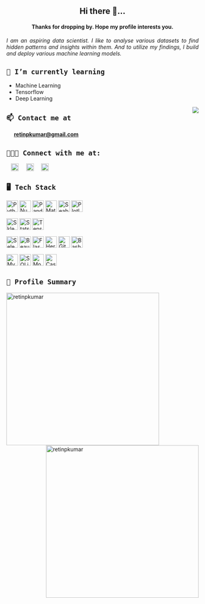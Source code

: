 <h2 align="center">Hi there 👋...</h2> <h4 align="center"> Thanks for dropping by. Hope my profile interests you.</h4>

<i><p align="justify">I am an aspiring data scientist. I like to analyse various datasets to find hidden patterns and insights within them. And to utilize my findings, I build and deploy various machine learning models.</p></i>

## ```🌱 I’m currently learning``` 
  - Machine Learning
  - Tensorflow
  - Deep Learning

<img align="right" src="https://media.giphy.com/media/FoVzfcqCDSb7zCynOp/giphy.gif"></img>

## ```📫 Contact me at``` 
&nbsp;&nbsp;&nbsp;&nbsp; **retinpkumar@gmail.com**

## ```🧑‍🤝‍🧑 Connect with me at:``` 
&nbsp;&nbsp;&nbsp;<a href="https://twitter.com/retinpkumar" target="blank"><img align="center" src="https://raw.githubusercontent.com/rahuldkjain/github-profile-readme-generator/master/src/images/icons/Social/twitter.svg" alt="retinpkumar" height="20" width="20" /></a> &nbsp;&nbsp;&nbsp; <a href="https://linkedin.com/in/retinpkumar" target="blank"><img align="center" src="https://raw.githubusercontent.com/rahuldkjain/github-profile-readme-generator/master/src/images/icons/Social/linked-in-alt.svg" alt="retinpkumar" height="20" width="20" /></a> &nbsp;&nbsp;&nbsp; <a href="https://kaggle.com/retinpkumar" target="blank"><img align="center" src="https://raw.githubusercontent.com/rahuldkjain/github-profile-readme-generator/master/src/images/icons/Social/kaggle.svg" alt="retinpkumar" height="20" width="20" /></a>

## ```🖥️ Tech Stack```

<img src="https://www.python.org/static/opengraph-icon-200x200.png" width="30" height="30" alt="Python"></img>
<img src="https://user-images.githubusercontent.com/67586773/105040771-43887300-5a88-11eb-9f01-bee100b9ef22.png" width="30" height="30" alt="Numpy"></img>
<img src="https://encrypted-tbn0.gstatic.com/images?q=tbn:ANd9GcShPWgQP0ECHWz1mHzRjmWW0noU63ZMG-qjIq46yP3ODyQSuX4EuM2NFy7w3H0VFS0OIf0&usqp=CAU" width="30" height="30" alt="Pandas"></img>
<img src="https://static.javatpoint.com/tutorial/matplotlib/images/matplotlib-tutorial.png" width="30" height="30" alt="Matplotlib"></img>
<img src="https://files.ai-pool.com/a/21155149cb560f48f085a21264277c3c.png" width="30" height="30" alt="Seaborn"></img>
<img src="https://cdn-images-1.medium.com/max/200/1*4s68xZ7SUymwwDBn3V97hQ@2x.png" width="30" height="30" alt="Plotly"></img>

<img src="https://encrypted-tbn0.gstatic.com/images?q=tbn:ANd9GcTgGHi-nUeScNBQFc5RotkrgDqKMRhitXc6KMzM35nLHVoCEJj1nfvdT0QNuRWIBn_7Emw&usqp=CAU" width="30" height="30" alt="Sklearn"></img>
<img src="https://www.statsmodels.org/stable/_images/statsmodels-logo-v2-no-text.svg" width="30" height="30" alt="Statsmodels"></img>
<img src="https://static.javatpoint.com/tutorial/tensorflow/images/tensorflow-tutorial.png" width="30" height="30" alt="Tensorflow"></img>

<img src="https://lh3.googleusercontent.com/proxy/XYdF0H60LZa1v9yt6eucWm5cJ-QJGpRIJmO9f3qTTHyj1UtqF-rw6qFai4aAbg1Q0brcpnsLX7jDY6xA_P1OqxmT0GK8_cWTF6dlwmiuEEMG6_2D9rU8TgRRdpSh4_mQ6QP-" width="30" height="30" alt="Selenium"></img>
<img src="https://media.vlpt.us/images/kmnkit/post/93f441d9-61bf-42bd-9977-75448cee3146/beautifulsoup.png" width="30" height="30" alt="Beautifulsoup"></img>
<img src="https://static.javatpoint.com/tutorial/flask/images/flask-tutorial.png" width="30" height="30" alt="Flask"></img>
<img src="https://dailysmarty-production.s3.amazonaws.com/uploads/post/img/509/feature_thumb_heroku-logo.jpg" width="30" height="30" alt="Heroku"></img>
<img src="https://git-scm.com/images/logos/logomark-orange@2x.png" width="30" height="30" alt="Git"></img>
<img src="https://encrypted-tbn0.gstatic.com/images?q=tbn:ANd9GcQmVHxDxpFx6R4N6v5Z2SCRkUzqVlFRKmak3BwW67Y45raKeMS5OEGi74xkwOceRRf52Qc&usqp=CAU" width="30" height="30" alt="Bash"></img>

<img src="https://www.mysql.com/common/logos/logo-mysql-170x115.png" width="30" height="30" alt="MySQL"></img>
<img src="https://encrypted-tbn0.gstatic.com/images?q=tbn:ANd9GcTZtTg45lw4evHhHRt_YYHysuF_f2pRylhJ3JJexkrHooNTRP7QOgXX-1ndvGE0gI6kjUc&usqp=CAU" width="30" height="30" alt="SQLite"></img>
<img src="https://encrypted-tbn0.gstatic.com/images?q=tbn:ANd9GcQgiacsoXajIMdRDuY-AECAZk-zoA9Bi2wHQjV3H3XVxAP0F3P-BCqd9BgA51rGG619whs&usqp=CAU" width="30" height="30" alt="MongoDB"></img>
<img src="https://www.techwell.com/sites/default/files/stories/images/cropped_teasers/Priya%20Ganesan/2020/Cassandra-logo-1024x1024_0.png" width="30" height="30" alt="Cassandra"></img>



## ```📖 Profile Summary``` 

<p>
  <img align="left" src="https://github-readme-streak-stats.herokuapp.com/?user=retinpkumar&" alt="retinpkumar" / width="400">
  <img align="right" src="https://github-readme-stats.vercel.app/api?username=retinpkumar&show_icons=true&locale=en" alt="retinpkumar" / width="400" >
</p>
